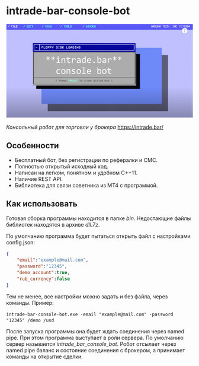 # intrade-bar-console-bot
![logo](doc/logo_mini.png)

*Консольный робот для торговли у брокера* https://intrade.bar/

## Особенности

* Бесплатный бот, без регистрации по рефералки и СМС.
* Полностью открытый исходный код.
* Написан на легком, понятном и удобном C++11.
* Наличие REST API.
* Библиотека для связи советника из МТ4 c программой.

## Как использовать

Готовая сборка программы находится в папке *bin*. Недостающие файлы библиотек находятся в архиве *dll.7z*.

По умолчанию программа будет пытаться открыть файл с настройками config.json:

```json
{
	"email":"example@mail.com",
	"password":"12345",
	"demo_account":true,
	"rub_currency":false
}
```

Тем не менее, все настройки можно задать и без файла, через команды. Пример:

```
intrade-bar-console-bot.exe -email "example@mail.com" -password "12345" /demo /usd
```

После запуска программы она будет ждать соединения через named pipe. При этом программа выступает в роли сервера. По умолчанию сервер называется *intrade_bar_console_bot*.
Робот отсылает через named pipe баланс и состояние соединения с брокером, а принимает команды на открытие сделки.



